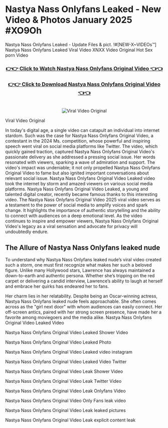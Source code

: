 # Nastya Nass Onlyfans Leaked - New Video & Photos January 2025 #XO9Oh

Nastya Nass Onlyfans Leaked - Update Files & pict. !#[NEW-X~VIDEOs™] Nastya Nass Onlyfans Leaked Viral Video XNXX Video Original Hot Sex porn Video
<br>
<div align="center">
<h3><a href="https://links2leaks.com?utm_source=nastyanass&utm_medium=gitlong" rel="nofollow">👉👉 Click to Watch Nastya Nass Onlyfans Original Video 👈👈</a></h3>
<h3><a href="https://links2leaks.com?utm_source=nastyanass&utm_medium=gitlong" rel="nofollow">👉👉 Click to Download Nastya Nass Onlyfans Original Video 👈👈</a></h3>
<br>
<a href="https://links2leaks.com?utm_source=nastyanass&utm_medium=gitlong" rel="nofollow"><img src="https://i.ibb.co/Gkj2r4b/banner.png" alt="Viral Video Original" style="max-width: 100%; display: inline-block;" data-target="animated-image.originalImage"></a>
</div>

Viral Video Original

In today's digital age, a single video can catapult an individual into internet stardom. Such was the case for Nastya Nass Onlyfans Original Video, a contestant in the 2024 Ms. competition, whose powerful and inspiring speech went viral on social media platforms like Twitter.
The video, which quickly gained traction, captured Nastya Nass Onlyfans Original Video's passionate delivery as she addressed a pressing social issue. Her words resonated with viewers, sparking a wave of admiration and support. The video's impact was undeniable; it not only propelled Nastya Nass Onlyfans Original Video to fame but also ignited important conversations about relevant social issue.
Nastya Nass Onlyfans Original Video Leaked video took the internet by storm and amazed viewers on various social media platforms. Nastya Nass Onlyfans Original Video Leaked, a young and talented digital creator, recently became famous thanks to this interesting video.
The Nastya Nass Onlyfans Original Video 2025 viral video serves as a testament to the power of social media to amplify voices and spark change. It highlights the importance of authentic storytelling and the ability to connect with audiences on a deep emotional level. As the video continues to inspire and empower viewers, Nastya Nass Onlyfans Original Video's legacy as a viral sensation and advocate for privacy will undoubtedly endure.

<h2>The Allure of Nastya Nass Onlyfans leaked nude</h2>


To understand why Nastya Nass Onlyfans leaked nude’s viral video created such a storm, one must first recognize what makes her such a beloved figure. Unlike many Hollywood stars, Lawrence has always maintained a down-to-earth and authentic persona. Whether she’s tripping on the red carpet or delivering a candid interview, Lawrence’s ability to laugh at herself and embrace her quirks has endeared her to fans.

Her charm lies in her relatability. Despite being an Oscar-winning actress, Nastya Nass Onlyfans leaked nude feels approachable. She often comes across as the "girl next door" with whom audiences can easily connect. Her off-screen antics, paired with her strong screen presence, have made her a favorite among moviegoers and the media alike.
Nastya Nass Onlyfans Original Video Leaked Video

Nastya Nass Onlyfans Original Video Leaked Shower Video

Nastya Nass Onlyfans Original Video Leaked Photo

Nastya Nass Onlyfans Original Video Leaked video instagram

Nastya Nass Onlyfans Original Video Leaked Video Twitter

Nastya Nass Onlyfans Original Video Leak Shower Video

Nastya Nass Onlyfans Original Video Leak Twitter Video

Nastya Nass Onlyfans Original Video Leak Onlyfans Video

Nastya Nass Onlyfans Original Video Only Fans leak video

Nastya Nass Onlyfans Original Video Leak leaked pictures

Nastya Nass Onlyfans Original Video Leak explicit content leak